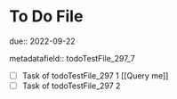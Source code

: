 # To Do File

due:: 2022-09-22

metadatafield:: todoTestFile_297\_7

- [ ] Task of todoTestFile_297 1 [[Query me]]
- [ ] Task of todoTestFile_297 2
